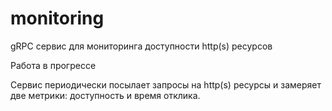 # monitoring
gRPC сервис для мониторинга доступности http(s) ресурсов

Работа в прогрессе

Сервис периодически посылает запросы на http(s) ресурсы и замеряет две метрики: доступность и время отклика.

